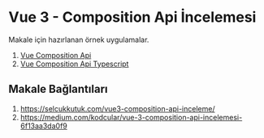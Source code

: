 # Vue 3 - Composition Api İncelemesi

Makale için hazırlanan örnek uygulamalar.
1. [Vue Composition Api](https://github.com/selcukkutuk/vue-composition-api-examples/tree/master/vue-composition-api)
2. [Vue Composition Api Typescript](https://github.com/selcukkutuk/vue-composition-api-examples/tree/master/vue-composition-api-ts)

## Makale Bağlantıları
1. https://selcukkutuk.com/vue3-composition-api-inceleme/
2. https://medium.com/kodcular/vue-3-composition-api-incelemesi-6f13aa3da0f9